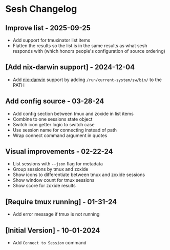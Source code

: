 # Sesh Changelog

## Improve list - 2025-09-25

- Add support for tmuxinator list items
- Flatten the results so the list is in the same results as what sesh responds with (which honors people's configuration of source ordering)

## [Add nix-darwin support] - 2024-12-04

- Add [nix-darwin](https://github.com/LnL7/nix-darwin) support by adding `/run/current-system/sw/bin/` to the PATH

## Add config source - 03-28-24

- Add config section between tmux and zoxide in list items
- Combine to one sessions state object
- Switch icon getter logic to switch case
- Use session name for connecting instead of path
- Wrap connect command argument in quotes

## Visual improvements - 02-22-24

- List sessions with `--json` flag for metadata
- Group sessions by tmux and zoxide
- Show icons to differentiate between tmux and zoxide sessions
- Show window count for tmux sessions
- Show score for zoxide results

## [Require tmux running] - 01-31-24

- Add error message if tmux is not running

## [Initial Version] - 10-01-2024

- Add `Connect to Session` command
